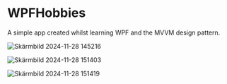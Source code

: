 # WPFHobbies

A simple app created whilst learning WPF and the MVVM design pattern.

![Skärmbild 2024-11-28 145216](https://github.com/user-attachments/assets/7acf67bb-3423-4949-95e1-076ec31d01f0)

![Skärmbild 2024-11-28 151403](https://github.com/user-attachments/assets/ecfaa99c-cafe-44e2-8517-06e600f63c3c)

![Skärmbild 2024-11-28 151419](https://github.com/user-attachments/assets/f4621f60-ec40-489e-a231-e260854c0cb8)

